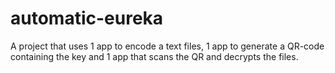 # automatic-eureka
A project that uses 1 app to encode a text files, 1 app to generate a QR-code containing the key and 1 app that scans the QR and decrypts the files.
